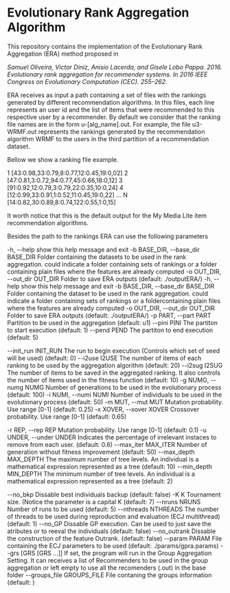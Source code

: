 # Evolutionary Rank Aggregation Algorithm

This repository contains the implementation of the Evolutionary Rank Aggregation (ERA) method proposed in 

*Samuel Oliveira, Victor Diniz, Anisio Lacerda, and Gisele Lobo Pappa. 2016. Evolutionary rank aggregation for recommender systems. In 2016 IEEE Congress on Evolutionary Computation (CEC). 255–262.*


ERA receives as input a path containing a set of files with the rankings generated by different recommendation algorithms. In this files, each line represents an user id and the list of items that were recommended to this respective user by a recommender. By default we consider that the ranking file names are in the form u<part>-[alg_name].out. For example, the file u3-WRMF.out represents the rankings generated by the recommendation algorithm WRMF to the users in the third partition of a recommendation dataset.

Bellow we show a ranking file example.

1   [43:0.98,33:0.79,8:0.77,12:0.45,19:0,02]
2   [47:0.81,3:0.72,94:0.77,45:0.66,18:0,12]
3   [91:0.92,12:0.79,3:0.79,22:0.35,10:0,24]
4   [12:0.99,33:0.91,1:0.52,11:0.45,19:0,22]
...
N   [14:0.82,30:0.89,8:0.74,122:0.55,1:0,15]

It worth notice that this is the default output for the My Media Lite item recommendation algorithms.

Besides the path to the rankings ERA can use the following parameters

  -h, --help             show this help message and exit
  -b BASE_DIR, --base_dir BASE_DIR
                         Folder containing the datasets to be  used  in  the  rank  aggregation.  could  indicate  a  folder  containing sets of rankings or a folder containing plain files where the features are already computed
  -o OUT_DIR, --out_dir OUT_DIR
                         Folder to save ERA outputs (default: ./outputERA/)
  -h, --help             show this help message and exit
  -b BASE_DIR, --base_dir BASE_DIR
                         Folder containing the dataset to be  used  in  the  rank  aggregation.  could  indicate  a  folder  containing sets of rankings or a
                         foldercontaining plain files where the features are already computed
  -o OUT_DIR, --out_dir OUT_DIR
                         Folder to save ERA outputs (default: ./outputERA/)
  -p PART, --part PART   Partition to be used in the aggregation (default: u1)
  --pini PINI            The partiton to start execution (default: 1)
  --pend PEND            The partiton to end execution (default: 5)

  --init_run INIT_RUN    The run to begin execution (Controls which set of seed will be used) (default: 0)
  --i2use I2USE          The number of items of each ranking to be used by the aggregation algorithm (default: 20)
  --i2sug I2SUG          The number of items to be saved in the aggregated ranking. It also controls the number of items used in the fitness function
                         (default: 10)
  -g NUMG, --numg NUMG   Number of generations to be used in the evolutionary process (default: 100)
  -i NUMI, --numi NUMI   Number of individuals to be used in the evolutionary process (default: 50)
  -m MUT, --mut MUT      Mutation probability. Use range [0-1] (default: 0.25)
  -x XOVER, --xover XOVER
                         Crossover probability. Use range [0-1] (default: 0.65)

  -r REP, --rep REP      Mutation probability. Use range [0-1] (default: 0.1)
  -u UNDER, --under UNDER
                         Indicates the percentage of irrelevant instaces to remove from each user. (default: 0.6)
  --max_iter MAX_ITER    Number of generation without fitness improvement (default: 50)
  --max_depth MAX_DEPTH  The maximum number of tree levels. An individual is a mathematical expression represented as a tree (default: 10)
  --min_depth MIN_DEPTH  The minimum number of tree levels. An individual is a mathematical expression represented as a tree (default: 2)

  --no_bkp               Dissable best individuals backup  (default: false)
  -K K                   Tournament size. (Notice the parameter is a capital K (default: 7)
  --nruns NRUNS          Number of runs to be used (default: 5)
  --nthreads NTHREADS    The number of threads to be used during reproduction and evaluation (ECJ multithread) (default: 1)
  --no_GP                Dissable GP execution. Can be used to just save the atributes or to reeval the individuals (default: false)
  --no_outrank           Dissable the construction of the feature Outrank. (default: false)
  --param PARAM          File containing the ECJ parameters to be used (default: ./params/gpra.params)
  --grs [GRS [GRS ...]]  If set, the program will run in the Group Aggregation Setting. It can receives a list of Recommenders to be used in the group
                         aggregation or left empty to use all the recomenders (.out) in the base folder
  --groups_file GROUPS_FILE
                         File contaning the groups information (default: )
